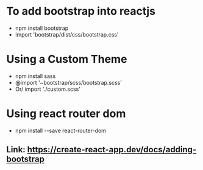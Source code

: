 # To add bootstrap into reactjs
* npm install bootstrap
* import 'bootstrap/dist/css/bootstrap.css'

# Using a Custom Theme
* npm install sass
* @import '~bootstrap/scss/bootstrap.scss'
* Or/ import './custom.scss'

# Using react router dom
* npm install --save react-router-dom

## Link: https://create-react-app.dev/docs/adding-bootstrap